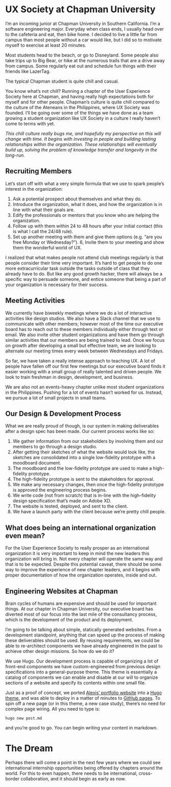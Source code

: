 # UX Society at Chapman University
I’m an incoming junior at Chapman University in Southern California. I’m a software engineering major. Everyday when class ends, I usually head over to the cafeteria and eat, then bike home. I decided to live a little far from campus than most people without a car would like, but I did so to motivate myself to exercise at least 20 minutes.

Most students head to the beach, or go to Disneyland. Some people also take trips up to Big Bear, or hike at the numerous trails that are a drive away from campus. Some regularly eat out and schedule fun things with their friends like LazerTag.

The typical Chapman student is quite chill and casual.

You know what’s not chill? Running a chapter of the User Experience Society here at Chapman, and having really high expectations both for myself and for other people. Chapman’s culture is quite chill compared to the culture of the Ateneans in the Philippines, where UX Society was founded. I’ll be going over some of the things we have done as a team growing a student organization like UX Society in a culture I really haven’t come to terms with yet.

*This chill culture really bugs me, and hopefully my perspective on this will change with time. It begins with investing in people and building lasting relationships within the organization. These relationships will eventually build up, solving the problem of knowledge transfer and longevity in the long-run.*

## Recruiting Members
Let’s start off with what a very simple formula that we use to spark people’s interest in the organization:

1. Ask a potential prospect about themselves and what they do.
2. Introduce the organization, what it does, and how the organization is in line with what their goals are.
3. Edify the professionals or mentors that you know who are helping the organization.
4. Follow up with them within 24 to 48 hours after your initial contact (this is what I call the 24/48 rule).
5. Set up another meeting with them and give them options (e.g. “are you free Monday or Wednesday?”).
6, Invite them to your meeting and show them the wonderful world of UX.

I realized that what makes people not attend club meetings regularly is that people consider their time very important. It’s hard to get people to do one more extracurricular task outside the tasks outside of class that they already have to do. But like any good growth hacker, there will always be a specific way to persuade someone, and entice someone that being a part of your organization is necessary for their success.

## Meeting Activities
We currently have biweekly meetings where we do a lot of interactive activities like design studios. We also have a Slack channel that we use to communicate with other members; however most of the time our executive board has to reach out to these members individually either through text or email. We also invite other student organizations and have them go through similar activities that our members are being trained to lead. Once we focus on growth after developing a small but effective team, we are looking to alternate our meeting times every week between Wednesdays and Fridays.

So far, we have taken a really intense approach to teaching UX. A lot of people have fallen off our first few meetings but our executive board finds it easier working with a small group of really talented and driven people. We look to train freshman in design, development, and business.

We are also not an events-heavy chapter unlike most student organizations in the Philippines. Pushing for a lot of events hasn’t worked for us. Instead, we pursue a lot of small projects in small teams.

## Our Design & Development Process
What we are really proud of though, is our system in making deliverables after a design spec has been made. Our current process works like so:

1. We gather information from our stakeholders by involving them and our members to go through a design studio.
2. After getting their sketches of what the website would look like, the sketches are consolidated into a single low-fidelity prototype with a moodboard document.
3. The moodboard and the low-fidelity prototype are used to make a high-fidelity prototype.
4. The high-fidelity prototype is sent to the stakeholders for approval.
5. We make any necessary changes, then once the high-fidelity prototype is approved the engineering process begins.
6. We write code (not from scratch) that is in-line with the high-fidelity design specification that’s made on Adobe XD.
7. The website is tested, deployed, and sent to the client.
8. We have a launch party with the client because we’re pretty chill people.

## What does being an international organization even mean?
For the User Experience Society to really prosper as an international organization it is very important to keep in mind the new leaders this organization will bring in. Not every chapter will operate the same way and that is to be expected. Despite this potential caveat, there should be some way to improve the experience of new chapter leaders, and it begins with proper documentation of how the organization operates, inside and out.

## Engineering Websites at Chapman
Brain cycles of humans are expensive and should be used for important things. At our chapter in Chapman University, our executive board has diverted most of our focus into the last mile of the consultancy process, which is the development of the product and its deployment.

I’m going to be talking about simple, statically generated websites. From a development standpoint, anything that can speed up the process of making these deliverables should be used. By reusing requirements, we could be able to re-architect components we have already engineered in the past to achieve other design missions. So how do we do it?

We use Hugo. Our development process is capable of organizing a lot of front-end components we have custom-engineered from previous design specifications into a general-purpose theme. This theme is essentially a catalog of components we can enable and disable at our will to organize sections of a website and specify its contents within one small file.

Just as a proof of concept, we ported [Alexis’ portfolio website](http://alexiscollado.com) into a [Hugo theme](https://github.com/xaviablaza/hugo-lodi-theme), and was able to deploy in a matter of minutes to [GitHub pages](xaviablaza.github.io/hugo-lodi-theme-demo). To spin off a new page (or in this theme, a new case study), there’s no need for complex page wiring. All you need to type is:

`hugo new post.md`

and you’re good to go. You can begin writing your content in markdown.

# The Dream
Perhaps there will come a point in the next few years where we could see international internship opportunities being offered by chapters around the world. For this to even happen, there needs to be international, cross-border collaboration, and it should begin as early as now.
